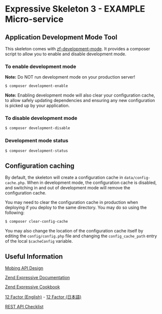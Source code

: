 # Expressive Skeleton 3 - EXAMPLE Micro-service 

## Application Development Mode Tool

This skeleton comes with [zf-development-mode](https://github.com/zfcampus/zf-development-mode). 
It provides a composer script to allow you to enable and disable development mode.

### To enable development mode

**Note:** Do NOT run development mode on your production server!

```bash
$ composer development-enable
```

**Note:** Enabling development mode will also clear your configuration cache, to 
allow safely updating dependencies and ensuring any new configuration is picked 
up by your application.

### To disable development mode

```bash
$ composer development-disable
```

### Development mode status

```bash
$ composer development-status
```

## Configuration caching

By default, the skeleton will create a configuration cache in
`data/config-cache.php`. When in development mode, the configuration cache is
disabled, and switching in and out of development mode will remove the
configuration cache.

You may need to clear the configuration cache in production when deploying if
you deploy to the same directory. You may do so using the following:

```bash
$ composer clear-config-cache
```

You may also change the location of the configuration cache itself by editing
the `config/config.php` file and changing the `config_cache_path` entry of the
local `$cacheConfig` variable.

## Useful Information

[Mobing API Design](https://github.com/mobingilabs/microservice-docs/wiki/API-Design)

[Zend Expressive Documentation](https://docs.zendframework.com/zend-expressive/)

[Zend Expressive Cookbook](https://www.gitbook.com/book/zfdevteam/expressive-cookbook/details)

[12 Factor (English)](https://12factor.net/) - [12 Factor (日本語)](https://12factor.net/ja/)

[REST API Checklist](http://www.kennethlange.com/posts/The-Ultimate-Checklist-for-REST-APIs.html)